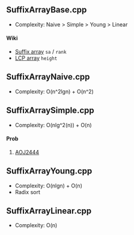 ## SuffixArrayBase.cpp

* Complexity: Naive > Simple > Young > Linear

#### Wiki

* [Suffix array](http://en.wikipedia.org/wiki/Suffix_array) `sa` / `rank`
* [LCP array](http://en.wikipedia.org/wiki/LCP_array) `height`

## SuffixArrayNaive.cpp

* Complexity: O(n^2lgn) + O(n^2)

## SuffixArraySimple.cpp

* Complexity: O(nlg^2(n)) + O(n)

#### Prob

1. [AOJ2444](http://judge.u-aizu.ac.jp/onlinejudge/description.jsp?id=2444)

## SuffixArrayYoung.cpp

* Complexity: O(nlgn) + O(n)
* Radix sort

## SuffixArrayLinear.cpp

* Complexity: O(n)

